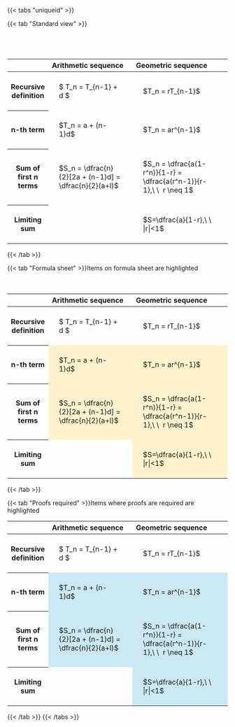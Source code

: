 ---
---

{{< tabs "uniqueid" >}}

{{< tab "Standard view" >}}

#  
<br>
<style type="text/css">
#T_8ee69 th.col_heading {
  text-align: left;
  font-size: 1em;
}
#T_8ee69 td {
  text-align: left;
  font-size: 1em;
  padding: 1.5em;
}
#T_8ee69_row0_col0, #T_8ee69_row0_col1, #T_8ee69_row1_col0, #T_8ee69_row1_col1, #T_8ee69_row2_col0, #T_8ee69_row2_col1, #T_8ee69_row3_col0, #T_8ee69_row3_col1 {
  width: 400px;
  white-space: pre-wrap;
}
</style>
<table id="T_8ee69">
  <thead>
    <tr>
      <th class="blank level0" >&nbsp;</th>
      <th id="T_8ee69_level0_col0" class="col_heading level0 col0" >Arithmetic sequence</th>
      <th id="T_8ee69_level0_col1" class="col_heading level0 col1" >Geometric sequence</th>
    </tr>
  </thead>
  <tbody>
    <tr>
      <th id="T_8ee69_level0_row0" class="row_heading level0 row0" >Recursive definition</th>
      <td id="T_8ee69_row0_col0" class="data row0 col0" >$ T_n = T_{n-1} + d $</td>
      <td id="T_8ee69_row0_col1" class="data row0 col1" >$T_n = rT_{n-1}$</td>
    </tr>
    <tr>
      <th id="T_8ee69_level0_row1" class="row_heading level0 row1" >n-th term</th>
      <td id="T_8ee69_row1_col0" class="data row1 col0" >$T_n = a + (n-1)d$</td>
      <td id="T_8ee69_row1_col1" class="data row1 col1" >$T_n = ar^{n-1}$</td>
    </tr>
    <tr>
      <th id="T_8ee69_level0_row2" class="row_heading level0 row2" >Sum of first n terms</th>
      <td id="T_8ee69_row2_col0" class="data row2 col0" >$S_n = \dfrac{n}{2}[2a + (n-1)d] = \dfrac{n}{2}(a+l)$</td>
      <td id="T_8ee69_row2_col1" class="data row2 col1" >$S_n = \dfrac{a(1-r^n)}{1-r} = \dfrac{a(r^n-1)}{r-1},\ \  r \neq 1$</td>
    </tr>
    <tr>
      <th id="T_8ee69_level0_row3" class="row_heading level0 row3" >Limiting sum</th>
      <td id="T_8ee69_row3_col0" class="data row3 col0" ></td>
      <td id="T_8ee69_row3_col1" class="data row3 col1" >$S=\dfrac{a}{1-r},\ \ |r|<1$</td>
    </tr>
  </tbody>
</table>
{{< /tab >}}

{{< tab "Formula sheet" >}}Items on formula sheet are highlighted
<br><br><br>
<style type="text/css">
#T_ba67b th.col_heading {
  text-align: left;
  font-size: 1em;
}
#T_ba67b td {
  text-align: left;
  font-size: 1em;
  padding: 1.5em;
}
#T_ba67b_row0_col0, #T_ba67b_row0_col1, #T_ba67b_row3_col0 {
  width: 400px;
  white-space: pre-wrap;
}
#T_ba67b_row1_col0, #T_ba67b_row1_col1, #T_ba67b_row2_col0, #T_ba67b_row2_col1, #T_ba67b_row3_col1 {
  width: 400px;
  background-color: rgba(255,194,10, 0.2);
  white-space: pre-wrap;
}
</style>
<table id="T_ba67b">
  <thead>
    <tr>
      <th class="blank level0" >&nbsp;</th>
      <th id="T_ba67b_level0_col0" class="col_heading level0 col0" >Arithmetic sequence</th>
      <th id="T_ba67b_level0_col1" class="col_heading level0 col1" >Geometric sequence</th>
    </tr>
  </thead>
  <tbody>
    <tr>
      <th id="T_ba67b_level0_row0" class="row_heading level0 row0" >Recursive definition</th>
      <td id="T_ba67b_row0_col0" class="data row0 col0" >$ T_n = T_{n-1} + d $</td>
      <td id="T_ba67b_row0_col1" class="data row0 col1" >$T_n = rT_{n-1}$</td>
    </tr>
    <tr>
      <th id="T_ba67b_level0_row1" class="row_heading level0 row1" >n-th term</th>
      <td id="T_ba67b_row1_col0" class="data row1 col0" >$T_n = a + (n-1)d$</td>
      <td id="T_ba67b_row1_col1" class="data row1 col1" >$T_n = ar^{n-1}$</td>
    </tr>
    <tr>
      <th id="T_ba67b_level0_row2" class="row_heading level0 row2" >Sum of first n terms</th>
      <td id="T_ba67b_row2_col0" class="data row2 col0" >$S_n = \dfrac{n}{2}[2a + (n-1)d] = \dfrac{n}{2}(a+l)$</td>
      <td id="T_ba67b_row2_col1" class="data row2 col1" >$S_n = \dfrac{a(1-r^n)}{1-r} = \dfrac{a(r^n-1)}{r-1},\ \  r \neq 1$</td>
    </tr>
    <tr>
      <th id="T_ba67b_level0_row3" class="row_heading level0 row3" >Limiting sum</th>
      <td id="T_ba67b_row3_col0" class="data row3 col0" ></td>
      <td id="T_ba67b_row3_col1" class="data row3 col1" >$S=\dfrac{a}{1-r},\ \ |r|<1$</td>
    </tr>
  </tbody>
</table>
{{< /tab >}}

{{< tab "Proofs required" >}}Items where proofs are required are highlighted
<br>
<style type="text/css">
#T_6aa66 th.col_heading {
  text-align: left;
  font-size: 1em;
}
#T_6aa66 td {
  text-align: left;
  font-size: 1em;
  padding: 1.5em;
}
#T_6aa66_row0_col0, #T_6aa66_row0_col1, #T_6aa66_row3_col0 {
  width: 400px;
  white-space: pre-wrap;
}
#T_6aa66_row1_col0, #T_6aa66_row1_col1, #T_6aa66_row2_col0, #T_6aa66_row2_col1, #T_6aa66_row3_col1 {
  width: 400px;
  background-color: rgba(0,150,200, 0.2);
  white-space: pre-wrap;
}
</style>
<table id="T_6aa66">
  <thead>
    <tr>
      <th class="blank level0" >&nbsp;</th>
      <th id="T_6aa66_level0_col0" class="col_heading level0 col0" >Arithmetic sequence</th>
      <th id="T_6aa66_level0_col1" class="col_heading level0 col1" >Geometric sequence</th>
    </tr>
  </thead>
  <tbody>
    <tr>
      <th id="T_6aa66_level0_row0" class="row_heading level0 row0" >Recursive definition</th>
      <td id="T_6aa66_row0_col0" class="data row0 col0" >$ T_n = T_{n-1} + d $</td>
      <td id="T_6aa66_row0_col1" class="data row0 col1" >$T_n = rT_{n-1}$</td>
    </tr>
    <tr>
      <th id="T_6aa66_level0_row1" class="row_heading level0 row1" >n-th term</th>
      <td id="T_6aa66_row1_col0" class="data row1 col0" >$T_n = a + (n-1)d$</td>
      <td id="T_6aa66_row1_col1" class="data row1 col1" >$T_n = ar^{n-1}$</td>
    </tr>
    <tr>
      <th id="T_6aa66_level0_row2" class="row_heading level0 row2" >Sum of first n terms</th>
      <td id="T_6aa66_row2_col0" class="data row2 col0" >$S_n = \dfrac{n}{2}[2a + (n-1)d] = \dfrac{n}{2}(a+l)$</td>
      <td id="T_6aa66_row2_col1" class="data row2 col1" >$S_n = \dfrac{a(1-r^n)}{1-r} = \dfrac{a(r^n-1)}{r-1},\ \  r \neq 1$</td>
    </tr>
    <tr>
      <th id="T_6aa66_level0_row3" class="row_heading level0 row3" >Limiting sum</th>
      <td id="T_6aa66_row3_col0" class="data row3 col0" ></td>
      <td id="T_6aa66_row3_col1" class="data row3 col1" >$S=\dfrac{a}{1-r},\ \ |r|<1$</td>
    </tr>
  </tbody>
</table>
{{< /tab >}}
{{< /tabs >}}